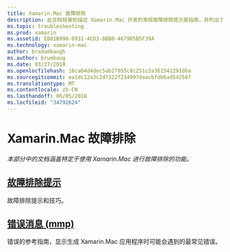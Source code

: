 ```yaml
---
title: Xamarin.Mac 故障排除
description: 此文档链接到描述 Xamarin.Mac 开发的常规故障排除提示是指南，并列出了由 mmp，包将程序集到 Mac 应用程序的工具生成的错误的其他指南。
ms.topic: troubleshooting
ms.prod: xamarin
ms.assetid: EB81B998-6931-4CD3-8BB0-4679D5B5F39A
ms.technology: xamarin-mac
author: bradumbaugh
ms.author: brumbaug
ms.date: 03/27/2018
ms.openlocfilehash: 16ca64d4dec5ab27955c8c251c2a361541291d6a
ms.sourcegitcommit: ea1dc12a3c2d7322f234997daacbfdb6ad542507
ms.translationtype: MT
ms.contentlocale: zh-CN
ms.lasthandoff: 06/05/2018
ms.locfileid: "34792624"
---
```

# <a name="xamarinmac-troubleshooting"></a>Xamarin.Mac 故障排除 

_本部分中的文档涵盖特定于使用 Xamarin.Mac 进行故障排除的功能。_

##  <a name="troubleshooting-tipsmactroubleshootingtroubleshootingmd"></a>[故障排除提示](~/mac/troubleshooting/troubleshooting.md)

故障排除提示和技巧。

##  <a name="errors-messages-mmpmactroubleshootingmmp-errorsmd"></a>[错误消息 (mmp)](~/mac/troubleshooting/mmp-errors.md)

错误的参考指南，显示生成 Xamarin.Mac 应用程序时可能会遇到的最常见错误。

